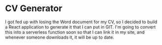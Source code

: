# CV Generator

I got fed up with losing the Word document for my CV, so I decided to build a React application to generate it that I can put in GIT. I'm going to convert this into a serverless function soon so that I can link it in my site, and whenever someone downloads it, it will be up to date.
